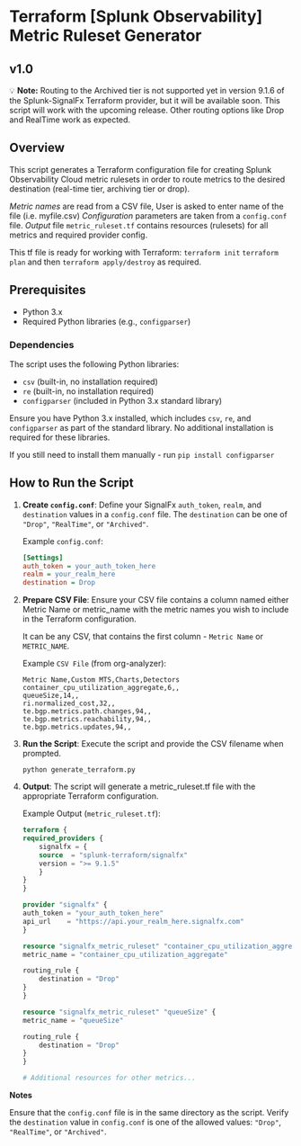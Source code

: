 # Terraform [Splunk Observability] Metric Ruleset Generator
## v1.0

💡 **Note:** Routing to the Archived tier is not supported yet in version 9.1.6 of the Splunk-SignalFx Terraform provider, but it will be available soon. This script will work with the upcoming release. Other routing options like Drop and RealTime work as expected.


## Overview

This script generates a Terraform configuration file for creating Splunk Observability Cloud metric rulesets in order to route metrics to the desired destination (real-time tier, archiving tier or drop). 

*Metric names* are read from a CSV file, User is asked to enter name of the file (i.e. myfile.csv) 
*Configuration* parameters are taken from a `config.conf` file.
*Output* file `metric_ruleset.tf` contains resources (rulesets) for all metrics and required provider config.

This tf file is ready for working with Terraform:
`terraform init`
`terraform plan`
and then `terraform apply/destroy` as required.


## Prerequisites

- Python 3.x
- Required Python libraries (e.g., `configparser`)

### Dependencies

The script uses the following Python libraries:

- `csv` (built-in, no installation required)
- `re` (built-in, no installation required)
- `configparser` (included in Python 3.x standard library)

Ensure you have Python 3.x installed, which includes `csv`, `re`, and `configparser` as part of the standard library. No additional installation is required for these libraries.

If you still need to install them manually - run `pip install configparser`


## How to Run the Script

1. **Create `config.conf`**: Define your SignalFx `auth_token`, `realm`, and `destination` values in a `config.conf` file. The `destination` can be one of `"Drop"`, `"RealTime"`, or `"Archived"`.

   Example `config.conf`:
   ```ini
   [Settings]
   auth_token = your_auth_token_here
   realm = your_realm_here
   destination = Drop

2. **Prepare CSV File**: Ensure your CSV file contains a column named either Metric Name or metric_name with the metric names you wish to include in the Terraform configuration.

   It can be any CSV, that contains the first column - `Metric Name` or `METRIC_NAME`.
   
   Example `CSV File` (from org-analyzer):

    ```csv
    Metric Name,Custom MTS,Charts,Detectors
    container_cpu_utilization_aggregate,6,,
    queueSize,14,,
    ri.normalized_cost,32,,
    te.bgp.metrics.path.changes,94,,
    te.bgp.metrics.reachability,94,,
    te.bgp.metrics.updates,94,,
    ```

4. **Run the Script**: Execute the script and provide the CSV filename when prompted.

    `python generate_terraform.py`


5. **Output**: The script will generate a metric_ruleset.tf file with the appropriate Terraform configuration.

    Example Output (`metric_ruleset.tf`):
    ```tf
    terraform {
    required_providers {
        signalfx = {
        source  = "splunk-terraform/signalfx"
        version = ">= 9.1.5"
        }
    }
    }

    provider "signalfx" {
    auth_token = "your_auth_token_here"
    api_url    = "https://api.your_realm_here.signalfx.com"
    }

    resource "signalfx_metric_ruleset" "container_cpu_utilization_aggregate" {
    metric_name = "container_cpu_utilization_aggregate"

    routing_rule {
        destination = "Drop"
    }
    }

    resource "signalfx_metric_ruleset" "queueSize" {
    metric_name = "queueSize"

    routing_rule {
        destination = "Drop"
    }
    }

    # Additional resources for other metrics...
    ```
**Notes**

Ensure that the `config.conf` file is in the same directory as the script.
Verify the `destination` value in `config.conf` is one of the allowed values: `"Drop"`, `"RealTime"`, or `"Archived"`.
